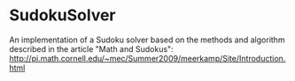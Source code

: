 # SudokuSolver
An implementation of a Sudoku solver based on the methods and algorithm described in the article "Math and Sudokus": http://pi.math.cornell.edu/~mec/Summer2009/meerkamp/Site/Introduction.html
